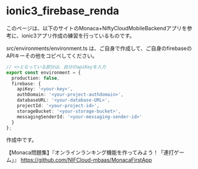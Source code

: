 # ionic3_firebase_renda

このページは、以下のサイトのMonaca+NiftyCloudMobileBackendアプリを参考に、ionic3アプリ作成の練習を行っているものです。

src/environments/environment.ts は、ご自身で作成して、ご自身のfirebaseのAPIキーその他をコピペしてください。

```javascript:environment.ts
// <>となっている部分は、自分のapiKeyを入力
export const environment = {
  production: false,
  firebase: {
    apiKey: '<your-key>',
    authDomain: '<your-project-authdomain>',
    databaseURL: '<your-database-URL>',
    projectId: '<your-project-id>',
    storageBucket: '<your-storage-bucket>',
    messagingSenderId: '<your-messaging-sender-id>'
  }
};
```

作成中です。


【Monaca問題集】『オンラインランキング機能を作ってみよう！「連打ゲーム」』
https://github.com/NIFCloud-mbaas/MonacaFirstApp
